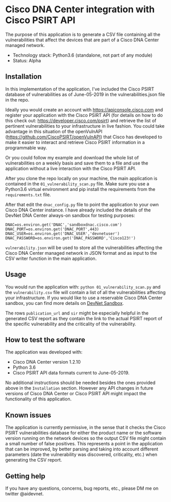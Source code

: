 # Cisco DNA Center integration with Cisco PSIRT API

The purpose of this application is to generate a CSV file containing all the vulnerabilities that affect the devices that are part of a Cisco DNA Center managed network.

* Technology stack: Python3.6 (standalone, not part of any module)
* Status: Alpha

## Installation

In this implementation of the application, I've included the Cisco PSIRT database of vulnerabilities as of June-05-2019 in the vulnerabilities.json file in the repo.

Ideally you would create an account with https://apiconsole.cisco.com and register your application with the Cisco PSIRT API (for details on how to do this check out: https://developer.cisco.com/psirt) and retrieve the list of pertinent vulnerabilities to your infrastructure in live fashion. You could take advantage in this situation of the openVulnAPI (https://github.com/CiscoPSIRT/openVulnAPI) that Cisco has developed to make it easier to interact and retrieve Cisco PSIRT information in a programmable way.

Or you could follow my example and download the whole list of vulnerabilities on a weekly basis and save them to a file and use the application without a live interaction with the Cisco PSIRT API.

After you clone the repo locally on your machine, the main application is contained in the `01_vulnerability_scan.py` file. Make sure you use a Python3.6 virtual environment and pip install the requirements from the `requirements.txt` file.

After that edit the `dnac_config.py` file to point the application to your own Cisco DNA Center instance. I have already included the details of the DevNet DNA Center always-on sandbox for testing purposes:

`DNAC=os.environ.get('DNAC','sandboxdnac.cisco.com')
DNAC_PORT=os.environ.get('DNAC_PORT',443)
DNAC_USER=os.environ.get('DNAC_USER','devnetuser')
DNAC_PASSWORD=os.environ.get('DNAC_PASSWORD','Cisco123!')`

`vulnerability.json` will be used to store all the vulnerabilities affecting the Cisco DNA Center managed network in JSON format and as input to the CSV writer function in the main application.

## Usage

You would run the application with: `python 01_vulnerability_scan.py` and the `vulnerability.csv` file will contain a list of all the vulnerabilities affecting your infrastructure. If you would like to use a reservable Cisco DNA Center sandbox, you can find more details on [DevNet Sandbox](https://developer.cisco.com/sandbox/).

The rows `publication_url` and `sir` might be especially helpful in the generated CSV report as they contain the link to the actual PSIRT report of the specific vulnerability and the criticality of the vulnerability.

## How to test the software

The application was developed with:
* Cisco DNA Center version 1.2.10
* Python 3.6
* Cisco PSIRT API data formats current to June-05-2019.

No additional instructions should be needed besides the ones provided above in the `Installation` section. However any API changes in future versions of Cisco DNA Center or Cisco PSIRT API might impact the functionality of this application.

## Known issues

The application is currently permissive, in the sense that it checks the Cisco PSIRT vulnerabilities database for either the product name or the software version running on the network devices so the output CSV file might contain a small number of false positives. This represents a point in the application that can be improved, by better parsing and taking into account different parameters (date the vulnerability was discovered, criticality, etc.) when generating the CSV report.

## Getting help

If you have any questions, concerns, bug reports, etc., please DM me on twitter @aidevnet.
